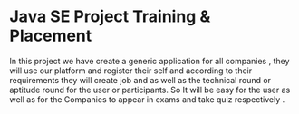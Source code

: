 # Java SE Project Training & Placement
In this project we have create a generic application for all companies , they will use our platform and register their self and according to their requirements they will create job and as well as the technical round or
aptitude round for the user or participants. So It will be easy for the user as well as for the Companies to appear in exams and take quiz respectively .
